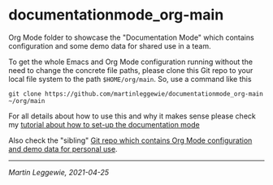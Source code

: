 

# documentationmode_org-main

Org Mode folder to showcase the "Documentation Mode" which contains configuration and some demo data for shared use in a team.

To get the whole Emacs and Org Mode configuration running without the need to change the concrete file paths, please clone this Git repo to your local file system to the path `$HOME/org/main`.
So, use a command like this

```
git clone https://github.com/martinleggewie/documentationmode_org-main ~/org/main
```

For all details about how to use this and why it makes sense please check my [tutorial about how to set-up the documentation mode](https://martinleggewie.github.io/documentationmode/how-to-configure.html)

Also check the "sibling" [Git repo which contains Org Mode configuration and demo data for personal use](https://github.com/martinleggewie/documentationmode_org-user).

----

_Martin Leggewie, 2021-04-25_
